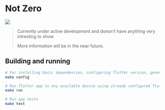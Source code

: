 # **Not Zero**

<a href="./LICENSE.md"><img src="https://img.shields.io/badge/license-GPLv3-blue.svg"></a>

> Currently under active development and doesn't have anything very intresting to show.
>
> More information will be in the near future.

## Building and running

```bash
# For installing basic dependencies, configuring flutter version, generating neccesary code
make config

# Run flutter app to any available device using already configured flutter version
make run

# Run app tests
make test
```
